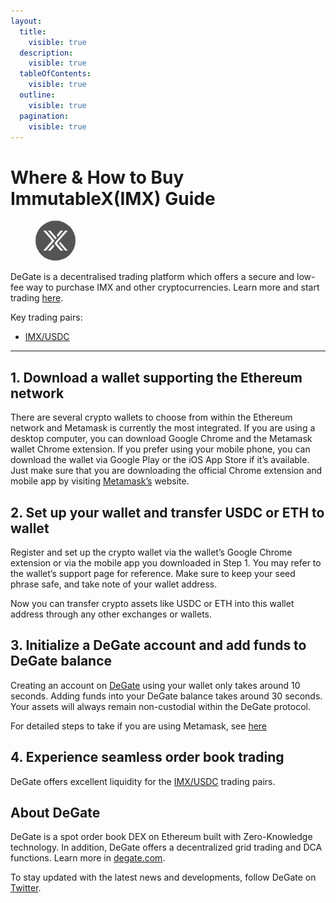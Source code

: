 ```yaml
---
layout:
  title:
    visible: true
  description:
    visible: true
  tableOfContents:
    visible: true
  outline:
    visible: true
  pagination:
    visible: true
---
```


# Where & How to Buy ImmutableX(IMX) Guide

<figure><img src="../.gitbook/assets/imx_0xf57e7e7c23978c3caec3c3548e3d615c346e79ff1716275634013.jpg" alt="IMX" width="64" style="border-radius: 50%;"><figcaption></figcaption></figure>

DeGate is a decentralised trading platform which offers a secure and low-fee way to purchase IMX and other cryptocurrencies. Learn more and start trading [here](https://app.degate.com/trade/USDC/0xf57e7e7c23978c3caec3c3548e3d615c346e79ff?utm_source=howtobuy).&#x20;

Key trading pairs:

* [IMX/USDC](https://app.degate.com/trade/USDC/0xf57e7e7c23978c3caec3c3548e3d615c346e79ff?utm_source=howtobuy)

***

## 1. Download a wallet supporting the Ethereum network

There are several crypto wallets to choose from within the Ethereum network and Metamask is currently the most integrated. If you are using a desktop computer, you can download Google Chrome and the Metamask wallet Chrome extension. If you prefer using your mobile phone, you can download the wallet via Google Play or the iOS App Store if it’s available. Just make sure that you are downloading the official Chrome extension and mobile app by visiting [Metamask’s](https://metamask.io/) website.

## 2. Set up your wallet and transfer USDC or ETH to wallet

Register and set up the crypto wallet via the wallet’s Google Chrome extension or via the mobile app you downloaded in Step 1. You may refer to the wallet’s support page for reference. Make sure to keep your seed phrase safe, and take note of your wallet address.&#x20;

Now you can transfer crypto assets like USDC or ETH into this wallet address through any other exchanges or wallets.

## 3. Initialize a DeGate account and add funds to DeGate balance

Creating an account on [DeGate](https://app.degate.com/?utm_source=IMX_howtobuy) using your wallet only takes around 10 seconds. Adding funds into your DeGate balance takes around 30 seconds. Your assets will always remain non-custodial within the DeGate protocol.

For detailed steps to take if you are using Metamask, see [here](https://docs.degate.com/v/product_en/main-features/wallet-connectivity/metamask)

## 4. Experience seamless order book trading

DeGate offers excellent liquidity for the [IMX/USDC](https://app.degate.com/trade/USDC/0xf57e7e7c23978c3caec3c3548e3d615c346e79ff?utm_source=howtobuy) trading pairs.&#x20;

## About DeGate

DeGate is a spot order book DEX on Ethereum built with Zero-Knowledge technology. In addition, DeGate offers a decentralized grid trading and DCA functions.  Learn more in [degate.com](https://degate.com/?utm_source=IMX_howtobuy).

To stay updated with the latest news and developments, follow DeGate on [Twitter](https://twitter.com/degatedex).
